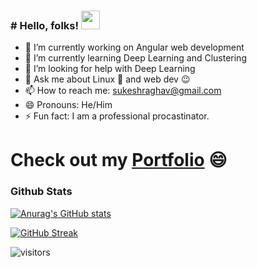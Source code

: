 ### # Hello, folks! <img src="https://raw.githubusercontent.com/MartinHeinz/MartinHeinz/master/wave.gif" width="30px">


<!--
**sukesh02/sukesh02** is a ✨ _special_ ✨ repository because its `README.md` (this file) appears on your GitHub profile.
-->

- 🔭 I’m currently working on Angular web development
- 🌱 I’m currently learning Deep Learning and Clustering
- 🤔 I’m looking for help with Deep Learning
- 💬 Ask me about Linux 🐧 and web dev 😉
- 📫 How to reach me: sukeshraghav@gmail.com
- 😄 Pronouns: He/Him
- ⚡ Fun fact: I am a professional procastinator.

# Check out my [Portfolio](https:sukesh02.github.io) 😄

### <b>Github Stats</b>
[![Anurag's GitHub stats](https://github-readme-stats.vercel.app/api?username=sukesh02&theme=monokai)](https://github.com/anuraghazra/github-readme-stats)

[![GitHub Streak](https://github-readme-streak-stats.herokuapp.com/?user=sukesh02&theme=dark)](https://git.io/streak-stats)

![visitors](https://visitor-badge.laobi.icu/badge?page_id=sukesh02.visitor-badge)

